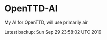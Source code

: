 # OpenTTD-AI
My AI for OpenTTD, will use primarily air

Latest backup: Sun Sep 29 23:58:02 UTC 2019
